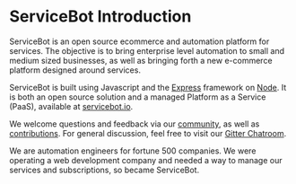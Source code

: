 # ServiceBot Introduction

ServiceBot is an open source ecommerce and automation platform for services. The objective is to bring enterprise level automation to small and medium sized businesses, as well as bringing forth a new e-commerce platform designed around services.

ServiceBot is built using Javascript and the [Express](https://expressjs.com/) framework on [Node](https://nodejs.org). It is both an open source solution and a managed Platform as a Service (PaaS), available at [servicebot.io](http://servicebot.io/).

We welcome questions and feedback via our [community](http://community.servicebot.io/), as well as [contributions](https://github.com/servicebot/servicebot). For general discussion, feel free to visit our [Gitter Chatroom](https://gitter.im/service-bot/Lobby).

We are automation engineers for fortune 500 companies. We were operating a web development company and needed a way to manage our services and subscriptions, so became ServiceBot.
